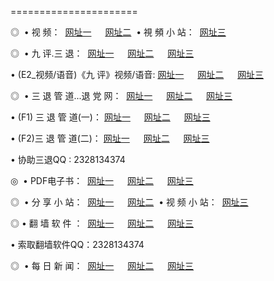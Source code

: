 <p>======================</p>
<p>◎   • 视 频： 
<a href="http://75.otzo.com/tv/" target="_blank">网址一</a> 　 
<a href="http://222.ftp.sh
/tv/" target="_blank">网址二</a>   • 視 頻 小 站： 
<a href="http://223.ax.lt/" target="_blank">网址三</a></p>
<p>◎   • 九 评.三 退：  
<a href="http://75.otzo.com/t/" target="_blank">网址一</a> 　 
<a href="http://222.ftp.sh
/v/" target="_blank">网址二</a> 　 
<a href="http://223.ax.lt/tt/" target="_blank">网址三</a> 　</p>
<p>  • (E2_视频/语音)《九 评》视频/语音: 
<a href="http://75.otzo.com/v/" target="_blank">网址一</a> 　 
<a href="http://222.ftp.sh
/v/" target="_blank">网址二</a> 　 
<a href="http://223.ax.lt/v/" target="_blank">网址三</a></p>
<p>◎   • 三 退 管 道...退 党 网：  
<a href="http://75.otzo.com/go/8/" target="_blank">网址一</a> 　 
<a href="http://222.ftp.sh
/go/8/" target="_blank">网址二</a> 　 
<a href="http://223.ax.lt/go/8/" target="_blank">网址三</a></p>
<p>  • (F1) 三 退 管 道(一)： 
<a href="http://75.otzo.com/d/" target="_blank">网址一</a> 　 
<a href="http://222.ftp.sh
/d/" target="_blank">网址二</a> 　 
<a href="http://223.ax.lt/d/" target="_blank">网址三</a></p>
<p>  • (F2)三 退 管 道(二)： 
<a href="http://75.otzo.com/dd/" target="_blank">网址一</a> 　 
<a href="http://222.ftp.sh
/dd/" target="_blank">网址二</a> 　 
<a href="http://223.ax.lt/dd/" target="_blank">网址三</a></p>
<p>  • 协助三退QQ : 2328134374</p>
<p>◎   • PDF电子书：  
<a href="http://75.otzo.com/p/" target="_blank">网址一</a> 　 
<a href="http://222.ftp.sh
/p/" target="_blank">网址二</a> 　 
<a href="http://223.ax.lt/p/" target="_blank">网址三</a></p>
<p>◎ </span>  • 分 享 小 站：  
<a href="http://75.otzo.com/" target="_blank">网址一</a> 　 
<a href="http://222.ftp.sh
/" target="_blank">网址二</a>   • 视 频 小 站：  
<a href="http://223.ax.lt/" target="_blank">网址三</a></p>
<p>◎  • 翻 墙 软 件 ：  
<a href="http://75.otzo.com/f/" target="_blank">网址一</a> 　 
<a href="http://222.ftp.sh
/ff/" target="_blank">网址二</a> 　 
<a href="http://223.ax.lt/f/" target="_blank">网址三</a></p>
<p>  • 索取翻墙软件QQ：2328134374</p>
<p>◎ </span>  • 每 日 新 闻：  
<a href="http://75.otzo.com/day/index.html" target="_blank">网址一</a> 　 
<a href="http://222.ftp.sh
/day/index.html" target="_blank">网址二</a> 　 
<a href="http://223.ax.lt/day/index.html" target="_blank">网址三</a></p>
